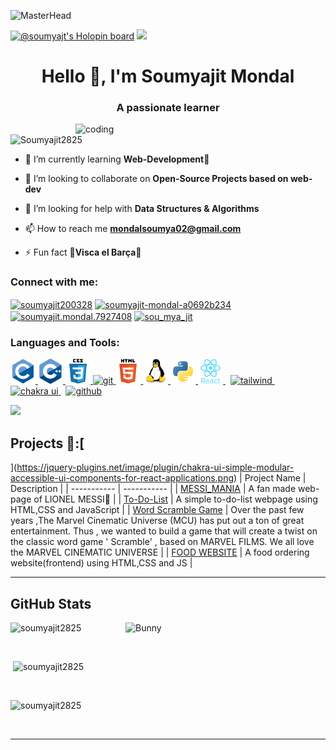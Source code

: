 ![MasterHead](https://miro.medium.com/max/1000/1*unmVsOH7qujPeBwFN5Y2Zw.png)

[![@soumyajt's Holopin board](https://holopin.me/soumyajt)](https://holopin.io/@soumyajt)
<a href="https://github.com/404"><img src="https://user-images.githubusercontent.com/73097560/115834477-dbab4500-a447-11eb-908a-139a6edaec5c.gif"></a>
<h1 align="center">Hello 👋, I'm Soumyajit Mondal</h1>
<h3 align="center">A passionate learner</h3>
<img align="right" alt="coding" width="400" src="https://miro.medium.com/max/1360/0*7Q3yvSIv_t0ioJ-Z.gif"
<p align="left"> <img src="https://komarev.com/ghpvc/?username=soumyajit2825&label=Profile%20views&color=0e75b6&style=flat" alt="Soumyajit2825" /> </p>

- 🌱 I’m currently learning **Web-Development🧠**

- 👯 I’m looking to collaborate on **Open-Source Projects based on web-dev**

- 🤝 I’m looking for help with **Data Structures & Algorithms**

- 📫 How to reach me **mondalsoumya02@gmail.com**

- ⚡ Fun fact **🐐Visca el Barça🥅** 
<h3 align="left">Connect with me:</h3>
<p align="left">
<a href="https://twitter.com/soumyajit200328"><img align="center" src="https://raw.githubusercontent.com/rahuldkjain/github-profile-readme-generator/master/src/images/icons/Social/twitter.svg" alt="soumyajit200328" height="30" width="40" /></a>
<a href="https://linkedin.com/in/soumyajit-mondal-a0692b234"><img align="center" src="https://raw.githubusercontent.com/rahuldkjain/github-profile-readme-generator/master/src/images/icons/Social/linked-in-alt.svg" alt="soumyajit-mondal-a0692b234" height="30" width="40" /></a>
<a href="https://fb.com/soumyajit.mondal.7927408"><img align="center" src="https://raw.githubusercontent.com/rahuldkjain/github-profile-readme-generator/master/src/images/icons/Social/facebook.svg" alt="soumyajit.mondal.7927408" height="30" width="40" /></a>
<a href="https://instagram.com/sou_mya_jit"><img align="center" src="https://raw.githubusercontent.com/rahuldkjain/github-profile-readme-generator/master/src/images/icons/Social/instagram.svg" alt="sou_mya_jit" height="30" width="40" /></a>
</p>

<h3 align="left">Languages and Tools:</h3>
<p align="left"> <a href="https://www.cprogramming.com/" rel="noreferrer"> <img src="https://raw.githubusercontent.com/devicons/devicon/master/icons/c/c-original.svg" alt="c" width="40" height="40"/> </a> <a href="https://www.w3schools.com/cpp/" target="_blank" rel="noreferrer"> <img src="https://raw.githubusercontent.com/devicons/devicon/master/icons/cplusplus/cplusplus-original.svg" alt="cplusplus" width="40" height="40"/> </a> <a href="https://www.w3schools.com/css/" rel="noreferrer"> <img src="https://raw.githubusercontent.com/devicons/devicon/master/icons/css3/css3-original-wordmark.svg" alt="css3" width="40" height="40"/> </a> <a href="https://git-scm.com/" rel="noreferrer"> <img src="https://www.vectorlogo.zone/logos/git-scm/git-scm-icon.svg" alt="git" width="40" height="40"/> </a> <a href="https://www.w3.org/html/" rel="noreferrer"> <img src="https://raw.githubusercontent.com/devicons/devicon/master/icons/html5/html5-original-wordmark.svg" alt="html5" width="40" height="40"/> </a> <a href="https://www.linux.org/" rel="noreferrer"> <img src="https://raw.githubusercontent.com/devicons/devicon/master/icons/linux/linux-original.svg" alt="linux" width="40" height="40"/> </a> <a href="https://www.python.org" rel="noreferrer"> <img src="https://raw.githubusercontent.com/devicons/devicon/master/icons/python/python-original.svg" alt="python" width="40" height="40"/> </a>
<a href="https://reactjs.org/" target="_blank"> <img src="https://raw.githubusercontent.com/devicons/devicon/master/icons/react/react-original-wordmark.svg" alt="react" width="40" height="40"/> </a> 
&nbsp;
<a href="" target="_blank"> <img src="https://cdn.jsdelivr.net/gh/devicons/devicon/icons/tailwindcss/tailwindcss-original-wordmark.svg" alt="tailwind" width="40" height="40"/> </a> 
&nbsp;
<a href="" target="_blank"> <img src="https://jquery-plugins.net/image/plugin/chakra-ui-simple-modular-accessible-ui-components-for-react-applications.png" alt="chakra ui" width="40" height="40"/> </a> 
&nbsp;
<a href="" target="_blank"> <img src="https://www.malwarebytes.com/blog/news/2023/03/easset_upload_file13810_262604_e.png" alt="github" width="40" height="40" /> </a>
</p>

<a href="https://github.com/404"><img src="https://user-images.githubusercontent.com/73097560/115834477-dbab4500-a447-11eb-908a-139a6edaec5c.gif"></a>

## Projects 💼:[
](https://jquery-plugins.net/image/plugin/chakra-ui-simple-modular-accessible-ui-components-for-react-applications.png)
| Project Name | Description |
| -----------  | ----------- |
| [MESSI_MANIA](https://soumyajit2825.github.io/MESSI_MANIA/) | A fan made web-page of LIONEL MESSI🧡 |
| [To-Do-List](https://soumyajit2825.github.io/TO-DO-LIST/to_do.html) | A simple to-do-list webpage using HTML,CSS and JavaScript |
| [Word Scramble Game](https://soumyajit2825.github.io/Marvel-Word-Scarmble-Game/) | Over the past few years ,The Marvel Cinematic Universe (MCU) has put out a ton of great entertainment. Thus , we wanted to build a game that will create a twist on the classic word game ' Scramble' , based on MARVEL FILMS. We all love the MARVEL CINEMATIC UNIVERSE |
| [FOOD WEBSITE](https://soumyajit2825.github.io/FOOD-WEBSITE/) | A food ordering website(frontend) using HTML,CSS and JS |

---

<h2>GitHub Stats</h2>
<img align="right" width=320px border-radius="5 px" alt="Bunny" src="https://media.tenor.com/OrSyAesEiZQAAAAi/lovely-tuji-bunny.gif" />
<p><img align="centre" src="https://github-readme-stats.vercel.app/api/top-langs?username=Soumyajit2825&show_icons=true&locale=en&layout=compact&theme=onedark" alt="soumyajit2825" /></p>
<br>

<p>&nbsp;<img align="centre" src="https://github-readme-stats.vercel.app/api?username=Soumyajit2825&show_icons=true&locale=en&theme=tokyonight" alt="soumyajit2825" /></p>
<br>
<p><img align="centre" src="https://github-readme-streak-stats.herokuapp.com/?user=Soumyajit2825&theme=vue-dark&hide_border=true&border_radius=5.2" alt="soumyajit2825" /></p>
<br>

---

